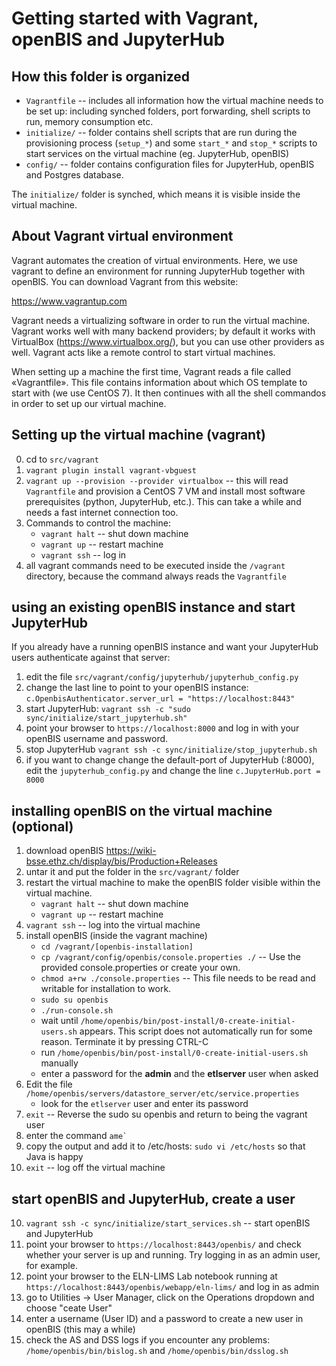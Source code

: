 # Getting started with Vagrant, openBIS and JupyterHub

## How this folder is organized

- `Vagrantfile` -- includes all information how the virtual machine needs to be set up: including synched folders, port forwarding, shell scripts to run, memory consumption etc.
- `initialize/` -- folder contains shell scripts that are run during the provisioning process (`setup_*`) and some `start_*` and `stop_*` scripts to start services on the virtual machine (eg. JupyterHub, openBIS)
- `config/` -- folder contains configuration files for JupyterHub, openBIS and Postgres database.

The `initialize/` folder is synched, which means it is visible inside the virtual machine. 


## About Vagrant virtual environment

Vagrant automates the creation of virtual environments. Here, we use vagrant to define an environment for running JupyterHub together with
openBIS. You can download Vagrant from this website:

https://www.vagrantup.com

Vagrant needs a virtualizing software in order to run the virtual machine. Vagrant works well with many backend providers; by default it works with VirtualBox (https://www.virtualbox.org/), but you can use other providers as well. Vagrant acts like a remote control to start virtual machines.

When setting up a machine the first time, Vagrant reads a file called «Vagrantfile». This file contains information about which OS template to start with (we use CentOS 7). It then continues with all the shell commandos in order to set up our virtual machine.


## Setting up the virtual machine (vagrant)

0. cd to `src/vagrant`
1. `vagrant plugin install vagrant-vbguest`
2. `vagrant up --provision --provider virtualbox` -- this will read `Vagrantfile` and provision a CentOS 7 VM and install most software prerequisites (python, JupyterHub, etc.). This can take a while and needs a fast internet connection too.
3. Commands to control the machine:
    - `vagrant halt` -- shut down machine
    - `vagrant up`   -- restart machine
    - `vagrant ssh`  -- log in
4. all vagrant commands need to be executed inside the `/vagrant` directory, because the command always reads the `Vagrantfile`



## using an existing openBIS instance and start JupyterHub
If you already have a running openBIS instance and want your JupyterHub users authenticate against that server:
1. edit the file `src/vagrant/config/jupyterhub/jupyterhub_config.py`
2. change the last line to point to your openBIS instance: `c.OpenbisAuthenticator.server_url = "https://localhost:8443"`
3. start JupyterHub: `vagrant ssh -c "sudo sync/initialize/start_jupyterhub.sh"`
4. point your browser to `https://localhost:8000` and log in with your openBIS username and password.
3. stop JupyterHub `vagrant ssh -c sync/initialize/stop_jupyterhub.sh`
5. if you want to change change the default-port of JupyterHub (:8000), edit the `jupyterhub_config.py` and change the line `c.JupyterHub.port = 8000`


## installing openBIS on the virtual machine (optional)
1. download openBIS https://wiki-bsse.ethz.ch/display/bis/Production+Releases
2. untar it and put the folder in the `src/vagrant/` folder
4. restart the virtual machine to make the openBIS folder visible within the virtual machine. 
   - `vagrant halt` -- shut down machine
   - `vagrant up`   -- restart machine
5. `vagrant ssh`  -- log into the virtual machine
6. install openBIS (inside the vagrant machine)
   - `cd /vagrant/[openbis-installation]`
   - `cp /vagrant/config/openbis/console.properties ./` -- Use the provided console.properties or create your own.
   - `chmod a+rw ./console.properties` -- This file needs to be read and writable for installation to work.
   - `sudo su openbis`
   - `./run-console.sh`
   - wait until `/home/openbis/bin/post-install/0-create-initial-users.sh` appears. This script does not automatically run for some reason. Terminate it by pressing CTRL-C
   - run `/home/openbis/bin/post-install/0-create-initial-users.sh` manually
   - enter a password for the **admin** and the **etlserver** user when asked
7. Edit the file `/home/openbis/servers/datastore_server/etc/service.properties` 
   - look for the `etlserver` user and enter its password
8. `exit` -- Reverse the sudo su openbis and return to being the vagrant user
9. enter the command ``
ame` ``
10. copy the output and add it to /etc/hosts: `sudo vi /etc/hosts` so that Java is happy
11. `exit` -- log off the virtual machine


## start openBIS and JupyterHub, create a user

10. `vagrant ssh -c sync/initialize/start_services.sh` -- start openBIS and JupyterHub
11. point your browser to `https://localhost:8443/openbis/` and check whether your server is up and running. Try logging in as an admin
    user, for example.
12. point your browser to the ELN-LIMS Lab notebook running at `https://localhost:8443/openbis/webapp/eln-lims/` and log in as admin
13. go to Utilities -> User Manager, click on the Operations dropdown and choose "ceate User"
14. enter a username (User ID) and a password to create a new user in openBIS (this may a while)
15. check the AS and DSS logs if you encounter any problems: `/home/openbis/bin/bislog.sh` and `/home/openbis/bin/dsslog.sh`


